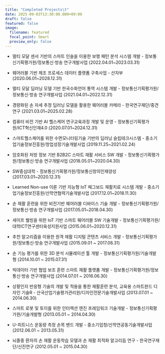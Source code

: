 ```yaml
---
title: "Completed Projects\t"
date: 2025-09-03T13:30:00.000+09:00
draft: false
featured: false
image:
  filename: featured
  focal_point: Smart
  preview_only: false
---
```

- 멀티 모달 센서 기반의 스마트 인솔을 이용한 보행 패턴 분석 시스템 개발 - 정보통신기획평가원/정보통신·방송 연구개발사업 (2022.04.01~2023.03.31)

- 웨어러블 기반 제조 프로세스 데이터 플랫폼 구축사업 - 산자부 (2020.06.01~2028.12.31)

- 멀티 모달 딥러닝 모델 기반 한국수화언어 통역 시스템 개발 - 정보통신기획평가원/정보통신·방송 연구개발사업 (2021.04.01~2022.12.31)

- 경량화된 손 자세 추정 딥러닝 모델을 활용한 웨어러블 카메라 - 한국연구재단/중견연구 (2021.03.01~2025.02.28)

- 컴퓨터 비전 기반 AI 헬스케어 연구교육과정 개발 및 운영 - 정보통신기획평가원/ICT혁신인재4.0 (2020.07.01~2024.12.31)

- 스마트헬스케어를 위한 수면모니터링기술 기반의 딥러닝 슬립테크시스템 - 중소기업기술정보진흥원/창업성장기술개발사업 (2019.11.25~2021.02.24)

- 암호화된 처방 정보 기반 B2B2C 스마트 재활 서비스 SW 개발 - 정보통신기획평가원/정보통신·방송 연구개발사업 (2018.05.01~2020.04.30)

- SW중심대학 - 정보통신기획평가원/정보통신창의인재양성 (2017.03.01~2020.12.31)

- Learned Non-use 이론 기반 지능형 IoT 페그보드 재활치료 시스템 개발 - 중소기업기술정보진흥원/산학연협력기술개발사업 (2017.12.01~2018.11.30)

- 손 재활 훈련을 위한 비전기반 웨어러블 디바이스 기술 개발 - 정보통신기획평가원/정보통신·방송 연구개발사업 (2017.05.01~2018.04.30)

- 세이프 웰빙을 위한 IoT 기반 스마트 웨어러블 SW 기술개발 - 정보통신기획평가원/대학ICT연구센터육성지원사업 (2015.06.01~2020.12.31)

- 추천 알고리즘을 이용한 원격 재활 디지털 콘텐츠 서비스 개발 - 정보통신기획평가원/정보통신·방송 연구개발사업 (2015.09.01 ~ 2017.08.31)

- 손 기능 평가를 위한 3D 분석 시뮬레이션 툴 개발 - 정보통신기획평가원/기술개발형 (2014.10.01 ~ 2015.07.31)

- 빅데이터 기반 협업 보조 훈련 스마트 재활 플랫폼 개발 - 정보통신기획평가원/정보통신·방송 연구개발사업 (2014.07.01 ~ 2016.06.30)

- 상황인지 반응형 기술의 개발 및 적용을 통한 재활훈련 분석, 교육용 스마트완드 디자인 기술R - 산국산업기술평가관리원/디자인전문기술개발사업 (2013.07.01 ~ 2014.06.30)

- 스마트 로봇 및 토이를 위한 인터렉션 엔진 프레임워크 기술개발 - 정보통신기획평가원/기술개발형 (2013.05.01 ~ 2014.04.30)

- U-피트니스 운동량 측정 손목 밴드 개발 - 중소기업청/산학연공동기술개발사업 (2012.06.01 ~ 2013.05.31)

- 뇌졸중 환자의 손 재활 운동학습 모델과 손 재활 최적화 알고리듬 연구 - 한국연구재단/신진연구 (2012.05.01 ~ 2015.04.30)
